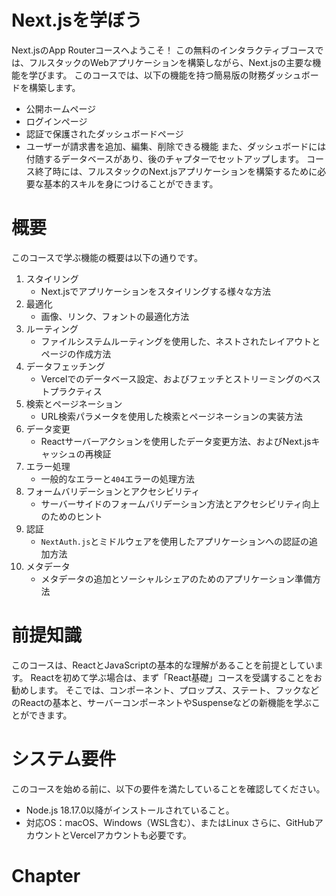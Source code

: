 # Next.jsを学ぼう
Next.jsのApp Routerコースへようこそ！
この無料のインタラクティブコースでは、フルスタックのWebアプリケーションを構築しながら、Next.jsの主要な機能を学びます。
このコースでは、以下の機能を持つ簡易版の財務ダッシュボードを構築します。
- 公開ホームページ
- ログインページ
- 認証で保護されたダッシュボードページ
- ユーザーが請求書を追加、編集、削除できる機能
また、ダッシュボードには付随するデータベースがあり、後のチャプターでセットアップします。
コース終了時には、フルスタックのNext.jsアプリケーションを構築するために必要な基本的スキルを身につけることができます。
# 概要
このコースで学ぶ機能の概要は以下の通りです。

1. スタイリング
	- Next.jsでアプリケーションをスタイリングする様々な方法
2. 最適化
	- 画像、リンク、フォントの最適化方法
3. ルーティング
	- ファイルシステムルーティングを使用した、ネストされたレイアウトとページの作成方法
4. データフェッチング
	- Vercelでのデータベース設定、およびフェッチとストリーミングのベストプラクティス
5. 検索とページネーション
	- URL検索パラメータを使用した検索とページネーションの実装方法
6. データ変更
	- Reactサーバーアクションを使用したデータ変更方法、およびNext.jsキャッシュの再検証
7. エラー処理
	- 一般的なエラーと`404`エラーの処理方法
8. フォームバリデーションとアクセシビリティ
	- サーバーサイドのフォームバリデーション方法とアクセシビリティ向上のためのヒント
9. 認証
	- `NextAuth.js`とミドルウェアを使用したアプリケーションへの認証の追加方法
10. メタデータ
	- メタデータの追加とソーシャルシェアのためのアプリケーション準備方法
# 前提知識
このコースは、ReactとJavaScriptの基本的な理解があることを前提としています。
Reactを初めて学ぶ場合は、まず「React基礎」コースを受講することをお勧めします。
そこでは、コンポーネント、プロップス、ステート、フックなどのReactの基本と、サーバーコンポーネントやSuspenseなどの新機能を学ぶことができます。
# システム要件
このコースを始める前に、以下の要件を満たしていることを確認してください。
- Node.js 18.17.0以降がインストールされていること。
- 対応OS：macOS、Windows（WSL含む）、またはLinux
さらに、GitHubアカウントとVercelアカウントも必要です。

# Chapter

